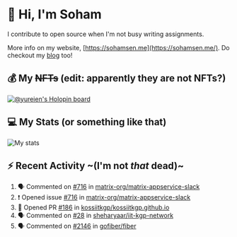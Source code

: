 # 👋 Hi, I'm Soham

I contribute to open source when I'm not busy writing assignments.

More info on my website, [https://sohamsen.me](https://sohamsen.me/). Do checkout my [blog](https://blog.sohamsen.me/) too!

## 💰 My ~~NFTs~~ (edit: apparently they are not NFTs?)

[![@yureien's Holopin board](https://holopin.io/api/user/board?user=yureien)](https://holopin.io/@yureien)

## 💻 My Stats (or something like that)

![My stats](https://github-readme-stats.vercel.app/api?username=Yureien&count_private=true&show_icons=true&theme=dracula)

## ⚡️ Recent Activity ~(I'm not _that_ dead)~

<!--START_SECTION:activity-->
1. 🗣 Commented on [#716](https://github.com/matrix-org/matrix-appservice-slack/issues/716) in [matrix-org/matrix-appservice-slack](https://github.com/matrix-org/matrix-appservice-slack)
2. ❗️ Opened issue [#716](https://github.com/matrix-org/matrix-appservice-slack/issues/716) in [matrix-org/matrix-appservice-slack](https://github.com/matrix-org/matrix-appservice-slack)
3. 💪 Opened PR [#186](https://github.com/kossiitkgp/kossiitkgp.github.io/pull/186) in [kossiitkgp/kossiitkgp.github.io](https://github.com/kossiitkgp/kossiitkgp.github.io)
4. 🗣 Commented on [#28](https://github.com/sheharyaar/iit-kgp-network/issues/28) in [sheharyaar/iit-kgp-network](https://github.com/sheharyaar/iit-kgp-network)
5. 🗣 Commented on [#2146](https://github.com/gofiber/fiber/issues/2146) in [gofiber/fiber](https://github.com/gofiber/fiber)
<!--END_SECTION:activity-->
